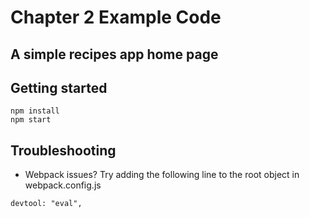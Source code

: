 # Chapter 2 Example Code

## A simple recipes app home page

## Getting started

```
npm install
npm start
```

## Troubleshooting
* Webpack issues? Try adding the following line to the root object in webpack.config.js
```
devtool: "eval",

```
